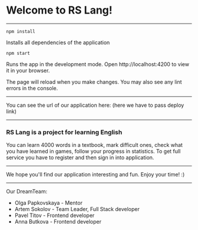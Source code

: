 # **Welcome to RS Lang!**

---

`npm install`

Installs all dependencies of the application

`npm start`

Runs the app in the development mode.
Open http://localhost:4200 to view it in your browser.

The page will reload when you make changes.
You may also see any lint errors in the console.


---

You can see the url of our application here: (here we have to pass deploy link)

---

<h3><strong>RS Lang</strong> is a project for learning English</h3>

You can learn 4000 words in a textbook, mark difficult ones, check what you have learned in games, follow your progress in statistics. To get full service you have to register and then sign in into application.

---

We hope you'll find our application interesting and fun. Enjoy your time! :)

---

Our DreamTeam:
* Olga Papkovskaya - Mentor
* Artem Sokolov - Team Leader, Full Stack developer
* Pavel Titov - Frontend developer
* Anna Butkova - Frontend developer
